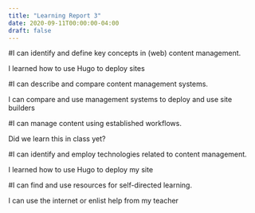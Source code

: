 ```yaml
---
title: "Learning Report 3"
date: 2020-09-11T00:00:00-04:00
draft: false
---
```


#I can identify and define key concepts in (web) content management.
 
I learned how to use Hugo to deploy sites

#I can describe and compare content management systems.

I can compare and use management systems to deploy and use site builders

#I can manage content using established workflows.

Did we learn this in class yet?

#I can identify and employ technologies related to content management.

I learned how to use Hugo to deploy my site

#I can find and use resources for self-directed learning.

I can use the internet or enlist help from my teacher

